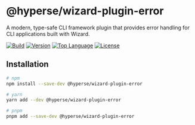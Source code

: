 # @hyperse/wizard-plugin-error

A modern, type-safe CLI framework plugin that provides error handling for CLI applications built with Wizard.

[![Build](https://img.shields.io/github/actions/workflow/status/hyperse-io/wizard/ci-integrity.yml?branch=main&label=ci&logo=github&style=flat-square&labelColor=000000)](https://github.com/hyperse-io/wizard/actions?query=workflow%3ACI)
[![Version](https://img.shields.io/npm/v/%40hyperse%2Fwizard?branch=main&label=version&logo=npm&style=flat-square&labelColor=000000)](https://www.npmjs.com/package/@hyperse/wizard)
[![Top Language](https://img.shields.io/github/languages/top/hyperse-io/wizard?style=flat-square&labelColor=000&color=blue)](https://github.com/hyperse-io/wizard/search?l=typescript)
[![License](https://img.shields.io/github/license/hyperse-io/wizard?style=flat-quare&labelColor=000000)](https://github.com/hyperse-io/wizard/blob/main/LICENSE.md)

## Installation

```bash
# npm
npm install --save-dev @hyperse/wizard-plugin-error

# yarn
yarn add --dev @hyperse/wizard-plugin-error

# pnpm
pnpm add --save-dev @hyperse/wizard-plugin-error
```
